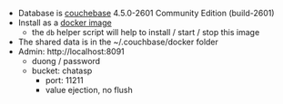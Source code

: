 * Database is [couchebase](https://www.couchbase.com/get-started-developing-nosql) 4.5.0-2601 Community Edition (build-2601)
* Install as a [docker image](https://hub.docker.com/r/couchbase/server/)
    - the `db` helper script will help to install / start / stop this image
* The shared data is in the ~/.couchbase/docker folder
* Admin: http://localhost:8091
    - duong / password
    - bucket: chatasp
        + port: 11211
        + value ejection, no flush
